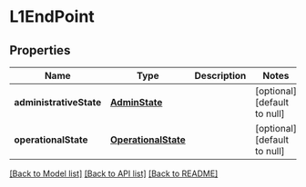 # L1EndPoint
## Properties

Name | Type | Description | Notes
------------ | ------------- | ------------- | -------------
**administrativeState** | [**AdminState**](AdminState.md) |  | [optional] [default to null]
**operationalState** | [**OperationalState**](OperationalState.md) |  | [optional] [default to null]

[[Back to Model list]](../README.md#documentation-for-models) [[Back to API list]](../README.md#documentation-for-api-endpoints) [[Back to README]](../README.md)

